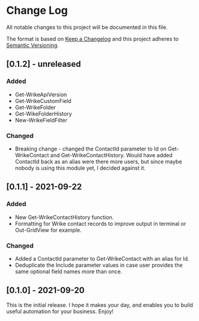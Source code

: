 # Change Log

All notable changes to this project will be documented in this file.

The format is based on [Keep a Changelog](http://keepachangelog.com/)
and this project adheres to [Semantic Versioning](http://semver.org/).

## [0.1.2] - unreleased
### Added
- Get-WrikeApiVersion
- Get-WrikeCustomField
- Get-WrikeFolder
- Get-WikeFolderHistory
- New-WrikeFieldFilter

### Changed
- Breaking change - changed the ContactId parameter to Id on Get-WrikeContact and Get-WrikeContactHistory. Would have added ContactId back as an alias were there more users, but since maybe nobody is using this module yet, I decided against it.

## [0.1.1] - 2021-09-22
### Added
- New Get-WrikeContactHistory function.
- Formatting for Wrike contact records to improve output in terminal or Out-GridView for example.
### Changed
- Added a ContactId parameter to Get-WrikeContact with an alias for Id.
- Deduplicate the Include parameter values in case user provides the same optional field names more than once.

## [0.1.0] - 2021-09-20

This is the initial release. I hope it makes your day, and enables you to build useful automation for your business. Enjoy!
